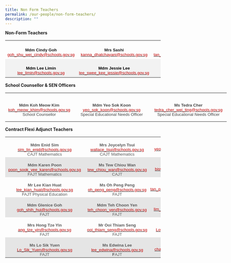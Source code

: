 ```yaml
---
title: Non Form Teachers
permalink: /our-people/non-form-teachers/
description: ""
---
```

**Non-Form Teachers**
<table class="MsoTable15Plain4" border="0" cellspacing="0" cellpadding="0" style="border-collapse:collapse;mso-yfti-tbllook:1184;mso-padding-alt:0in 5.4pt 0in 5.4pt"><tbody><tr style="mso-yfti-irow:-1;mso-yfti-firstrow:yes;mso-yfti-lastfirstrow:yes;
  height:44.75pt"><td width="288" style="width:215.8pt;padding:0in 5.4pt 0in 5.4pt;height:44.75pt"><p class="MsoNormal" align="center" style="margin-bottom:0in;text-align:center;
  line-height:normal;mso-yfti-cnfc:5"><b><span style="font-size:10.0pt;
  font-family:&quot;Arial&quot;,sans-serif">Mdm Cindy Goh</span></b><span style="font-size:10.0pt;font-family:&quot;Arial&quot;,sans-serif"><br></span><span style="font-size:10.0pt;font-family:&quot;Arial&quot;,sans-serif;
  mso-fareast-font-family:&quot;Times New Roman&quot;;color:#C00000"><a href="mailto:goh_shu_wei_cindy@schools.gov.sg"><span style="color:#C00000">goh_shu_wei_cindy@schools.gov.sg</span></a></span><b><span style="font-size:10.0pt;font-family:&quot;Arial&quot;,sans-serif"></span></b></p></td><td width="288" style="width:215.85pt;padding:0in 5.4pt 0in 5.4pt;height:44.75pt"><p class="MsoNormal" align="center" style="margin-bottom:0in;text-align:center;
  line-height:normal;mso-yfti-cnfc:1"><b><span style="font-size:10.0pt;
  font-family:&quot;Arial&quot;,sans-serif">Mrs Sashi</span></b><span style="font-size:
  10.0pt;font-family:&quot;Arial&quot;,sans-serif"><br></span><span style="font-size:10.0pt;font-family:&quot;Arial&quot;,sans-serif;
  mso-fareast-font-family:&quot;Times New Roman&quot;;color:#C00000"><a href="mailto:kanna_dhatchayani@schools.gov.sg"><span style="color:#C00000">kanna_dhatchayani@schools.gov.sg</span></a></span><b><span style="font-size:10.0pt;font-family:&quot;Arial&quot;,sans-serif"></span></b></p></td><td width="288" style="width:215.85pt;padding:0in 5.4pt 0in 5.4pt;height:44.75pt"><p class="MsoNormal" align="center" style="margin-bottom:0in;text-align:center;
  line-height:normal;mso-yfti-cnfc:1"><b><span style="font-size:10.0pt;
  font-family:&quot;Arial&quot;,sans-serif">Mdm Tan Ellene</span></b><span style="font-size:10.0pt;font-family:&quot;Arial&quot;,sans-serif"><br></span><span style="font-size:10.0pt;font-family:&quot;Arial&quot;,sans-serif;
  mso-fareast-font-family:&quot;Times New Roman&quot;;color:#C00000"><a href="mailto:tan_ellene@schools.gov.sg"><span style="color:#C00000">tan_ellene@schools.gov.sg</span></a></span><b><span style="font-size:10.0pt;font-family:&quot;Arial&quot;,sans-serif"></span></b></p></td></tr><tr style="mso-yfti-irow:0;mso-yfti-lastrow:yes;height:44.75pt"><td width="288" style="width:215.8pt;background:#F2F2F2;mso-background-themecolor:
  background1;mso-background-themeshade:242;padding:0in 5.4pt 0in 5.4pt;
  height:44.75pt"><p class="MsoNormal" align="center" style="margin-bottom:0in;text-align:center;
  line-height:normal;mso-yfti-cnfc:68"><b><span style="font-size:10.0pt;
  font-family:&quot;Arial&quot;,sans-serif;color:black;mso-color-alt:windowtext">Mdm Lee Limin</span></b><span style="font-size:10.0pt;font-family:&quot;Arial&quot;,sans-serif;
  color:black;mso-color-alt:windowtext"><br></span><span style="font-size:10.0pt;font-family:&quot;Arial&quot;,sans-serif;
  mso-fareast-font-family:&quot;Times New Roman&quot;;color:#C00000"><a href="mailto:lee_limin@schools.gov.sg"><span style="color:#C00000">lee_limin@schools.gov.sg</span></a></span><b><span style="font-size:10.0pt;font-family:&quot;Arial&quot;,sans-serif"></span></b></p></td><td width="288" style="width:215.85pt;background:#F2F2F2;mso-background-themecolor:
  background1;mso-background-themeshade:242;padding:0in 5.4pt 0in 5.4pt;
  height:44.75pt"><p class="MsoNormal" align="center" style="margin-bottom:0in;text-align:center;
  line-height:normal;mso-yfti-cnfc:64"><b><span style="font-size:10.0pt;
  font-family:&quot;Arial&quot;,sans-serif;color:black;mso-color-alt:windowtext">Mdm Jessie Lee<br></span></b><span style="font-size:10.0pt;font-family:&quot;Arial&quot;,sans-serif;
  mso-fareast-font-family:&quot;Times New Roman&quot;;color:#C00000"><a href="mailto:lee_swee_kee_jessie@schools.gov.sg"><span style="color:#C00000">lee_swee_kee_jessie@schools.gov.sg</span></a></span><b><span style="font-size:10.0pt;font-family:&quot;Arial&quot;,sans-serif"></span></b></p></td><td width="288" style="width:215.85pt;background:#F2F2F2;mso-background-themecolor:
  background1;mso-background-themeshade:242;padding:0in 5.4pt 0in 5.4pt;
  height:44.75pt"><p class="MsoNormal" align="center" style="margin-bottom:0in;text-align:center;
  line-height:normal;mso-yfti-cnfc:64"><span style="font-size:10.0pt;
  font-family:&quot;Arial&quot;,sans-serif">&nbsp;</span></p></td></tr></tbody></table>

**School Counsellor &amp; SEN Officers**

<table style="width:538.8pt;border-collapse:collapse;mso-yfti-tbllook:1184;
 mso-padding-alt:0in 0in 0in 0in" width="718" cellpadding="0" cellspacing="0" border="0" class="MsoNormalTable"><tbody><tr style="mso-yfti-irow:0;mso-yfti-firstrow:yes;mso-yfti-lastrow:yes;
  height:70.25pt"><td style="width:106.8pt;padding:1.5pt 7.5pt 1.5pt 7.5pt;
  height:70.25pt" width="142"><p style="margin-bottom:0in;text-align:center;
  line-height:normal" align="center" class="MsoNormal"><b><span style="font-size:10.0pt;font-family:&quot;Arial&quot;,sans-serif;
  mso-fareast-font-family:&quot;Times New Roman&quot;;color:#444444">Mdm Koh Meow Kim<br></span></b><span style="font-size:10.0pt;font-family:&quot;Arial&quot;,sans-serif;
  mso-fareast-font-family:&quot;Times New Roman&quot;;color:#C00000"><a href="mailto:koh_meow_khim@schools.gov.sg"><span style="color:#C00000">koh_meow_khim@schools.gov.sg</span></a><br></span><span style="font-size:10.0pt;font-family:&quot;Arial&quot;,sans-serif;
  mso-fareast-font-family:&quot;Times New Roman&quot;;color:#444444">School Counsellor</span><span style="font-size:10.0pt;font-family:&quot;Open Sans&quot;,sans-serif;mso-fareast-font-family:
  &quot;Times New Roman&quot;;color:#454545"></span></p></td><td style="width:3.0in;padding:1.5pt 7.5pt 1.5pt 7.5pt;height:70.25pt" width="288"><p style="margin-bottom:0in;text-align:center;
  line-height:normal" align="center" class="MsoNormal"><b><span style="font-size:10.0pt;font-family:&quot;Arial&quot;,sans-serif;
  mso-fareast-font-family:&quot;Times New Roman&quot;;color:#444444">Mdm Yeo Sok Koon<br></span></b><span style="font-size:10.0pt;font-family:&quot;Arial&quot;,sans-serif;
  mso-fareast-font-family:&quot;Times New Roman&quot;;color:#C00000"><a href="mailto:yeo_sok_koon@schools.gov.sg"><span style="color:#C00000">yeo_sok_koon@schools.gov.sg</span></a></span><span style="font-size:10.0pt;font-family:&quot;Arial&quot;,sans-serif;mso-fareast-font-family:
  &quot;Times New Roman&quot;;color:#CB181A"><br></span><span style="font-size:10.0pt;font-family:&quot;Arial&quot;,sans-serif;
  mso-fareast-font-family:&quot;Times New Roman&quot;;color:#444444">Special Educational Needs Officer</span><span style="font-size:10.0pt;font-family:&quot;Times New Roman&quot;,serif;
  mso-fareast-font-family:&quot;Times New Roman&quot;"></span></p></td><td style="width:3.0in;padding:0in 0in 0in 0in;height:70.25pt" width="288"><p style="margin-bottom:0in;text-align:center;
  line-height:normal" align="center" class="MsoNormal"><b><span style="font-size:10.0pt;font-family:&quot;Arial&quot;,sans-serif;
  mso-fareast-font-family:&quot;Times New Roman&quot;;color:#444444">Ms Tedra Cher<br></span></b><span style="font-size:10.0pt;font-family:&quot;Arial&quot;,sans-serif;
  mso-fareast-font-family:&quot;Times New Roman&quot;;color:#C00000"><a href="mailto:tedra_cher_wei_ting@schools.gov.sg"><span style="color:#C00000">tedra_cher_wei_ting@schools.gov.sg</span></a></span><span style="font-size:10.0pt;font-family:&quot;Arial&quot;,sans-serif;mso-fareast-font-family:
  &quot;Times New Roman&quot;;color:#CB181A"><br></span><span style="font-size:10.0pt;font-family:&quot;Arial&quot;,sans-serif;
  mso-fareast-font-family:&quot;Times New Roman&quot;;color:#444444">Special Educational Needs Officer</span></p></td></tr></tbody></table>


**Contract Flexi Adjunct Teachers**
<table style="border-collapse:collapse;mso-table-layout-alt:fixed;mso-yfti-tbllook:
 1184;mso-padding-alt:0in 0in 0in 0in" width="712" cellpadding="0" cellspacing="0" border="0" class="MsoNormalTable"><tbody><tr style="mso-yfti-irow:0;mso-yfti-firstrow:yes;height:34.5pt"><td style="width:193.25pt;padding:1.5pt 7.5pt 1.5pt 7.5pt;
  height:34.5pt" width="258"><p style="margin-bottom:0in;text-align:center;
  line-height:normal" align="center" class="MsoNormal"><b><span style="font-size:10.0pt;font-family:&quot;Arial&quot;,sans-serif;
  mso-fareast-font-family:&quot;Times New Roman&quot;;color:#595959;mso-themecolor:text1;
  mso-themetint:166;mso-style-textfill-fill-color:#595959;mso-style-textfill-fill-themecolor:
  text1;mso-style-textfill-fill-alpha:100.0%;mso-style-textfill-fill-colortransforms:
  &quot;lumm=65000 lumo=35000&quot;">Mdm Enid Sim<br></span></b><span style="font-size:10.0pt;font-family:&quot;Arial&quot;,sans-serif;
  mso-fareast-font-family:&quot;Times New Roman&quot;;color:#C00000"><a href="mailto:sim_lin_enid@schools.gov.sg"><span style="color:#C00000">sim_lin_enid@schools.gov.sg</span></a></span><span style="font-size:10.0pt;font-family:&quot;Arial&quot;,sans-serif;mso-fareast-font-family:
  &quot;Times New Roman&quot;;color:#595959;mso-themecolor:text1;mso-themetint:166;
  mso-style-textfill-fill-color:#595959;mso-style-textfill-fill-themecolor:
  text1;mso-style-textfill-fill-alpha:100.0%;mso-style-textfill-fill-colortransforms:
  &quot;lumm=65000 lumo=35000&quot;"><br>CAJT Mathematics</span><span style="font-size:12.0pt;font-family:&quot;Times New Roman&quot;,serif;
  mso-fareast-font-family:&quot;Times New Roman&quot;;color:#595959;mso-themecolor:text1;
  mso-themetint:166;mso-style-textfill-fill-color:#595959;mso-style-textfill-fill-themecolor:
  text1;mso-style-textfill-fill-alpha:100.0%;mso-style-textfill-fill-colortransforms:
  &quot;lumm=65000 lumo=35000&quot;"></span></p></td><td style="width:162.85pt;padding:1.5pt 7.5pt 1.5pt 7.5pt;
  height:34.5pt" width="217"><p style="margin-bottom:0in;text-align:center;
  line-height:normal" align="center" class="MsoNormal"><b><span style="font-size:10.0pt;font-family:&quot;Arial&quot;,sans-serif;
  mso-fareast-font-family:&quot;Times New Roman&quot;;color:#595959;mso-themecolor:text1;
  mso-themetint:166;mso-style-textfill-fill-color:#595959;mso-style-textfill-fill-themecolor:
  text1;mso-style-textfill-fill-alpha:100.0%;mso-style-textfill-fill-colortransforms:
  &quot;lumm=65000 lumo=35000&quot;">Mrs Joycelyn Tsui<br></span></b><span style="font-size:10.0pt;font-family:&quot;Arial&quot;,sans-serif;
  mso-fareast-font-family:&quot;Times New Roman&quot;;color:#C00000"><a href="mailto:wallace_tsui@schools.gov.sg"><span style="color:#C00000">wallace_tsui@schools.gov.sg</span></a></span><b><span style="font-size:10.0pt;font-family:&quot;Arial&quot;,sans-serif;mso-fareast-font-family:
  &quot;Times New Roman&quot;;color:#595959;mso-themecolor:text1;mso-themetint:166;
  mso-style-textfill-fill-color:#595959;mso-style-textfill-fill-themecolor:
  text1;mso-style-textfill-fill-alpha:100.0%;mso-style-textfill-fill-colortransforms:
  &quot;lumm=65000 lumo=35000&quot;"><a href="mailto:khoo_kim_kim@school.gov.sg"><span style="color:#595959;mso-themecolor:text1;mso-themetint:166;mso-style-textfill-fill-color:
  #595959;mso-style-textfill-fill-themecolor:text1;mso-style-textfill-fill-alpha:
  100.0%;mso-style-textfill-fill-colortransforms:&quot;lumm=65000 lumo=35000&quot;;
  text-decoration:none;text-underline:none"><br></span></a></span></b><span style="font-size:10.0pt;font-family:&quot;Arial&quot;,sans-serif;
  mso-fareast-font-family:&quot;Times New Roman&quot;;color:#595959;mso-themecolor:text1;
  mso-themetint:166;mso-style-textfill-fill-color:#595959;mso-style-textfill-fill-themecolor:
  text1;mso-style-textfill-fill-alpha:100.0%;mso-style-textfill-fill-colortransforms:
  &quot;lumm=65000 lumo=35000&quot;">CAJT&nbsp;Mathematics</span><span style="font-size:
  12.0pt;font-family:&quot;Times New Roman&quot;,serif;mso-fareast-font-family:&quot;Times New Roman&quot;;
  color:#595959;mso-themecolor:text1;mso-themetint:166;mso-style-textfill-fill-color:
  #595959;mso-style-textfill-fill-themecolor:text1;mso-style-textfill-fill-alpha:
  100.0%;mso-style-textfill-fill-colortransforms:&quot;lumm=65000 lumo=35000&quot;"></span></p></td><td style="width:178.05pt;padding:0in 0in 0in 0in;
  height:34.5pt" valign="top" width="237"><p style="margin-bottom:0in;text-align:center;
  line-height:normal" align="center" class="MsoNormal"><b><span style="font-size:10.0pt;font-family:&quot;Arial&quot;,sans-serif;
  mso-fareast-font-family:&quot;Times New Roman&quot;;color:#595959;mso-themecolor:text1;
  mso-themetint:166;mso-style-textfill-fill-color:#595959;mso-style-textfill-fill-themecolor:
  text1;mso-style-textfill-fill-alpha:100.0%;mso-style-textfill-fill-colortransforms:
  &quot;lumm=65000 lumo=35000&quot;">Mdm Jesyln Yeo<br></span></b><span style="font-size:10.0pt;font-family:&quot;Arial&quot;,sans-serif;
  mso-fareast-font-family:&quot;Times New Roman&quot;;color:#C00000"><a href="mailto:yeo_siew_hoon@schools.gov.sg"><span style="color:#C00000">yeo_siew_hoon@schools.gov.sg</span></a></span><span style="font-size:10.0pt;font-family:&quot;Arial&quot;,sans-serif;mso-fareast-font-family:
  &quot;Times New Roman&quot;;color:#595959;mso-themecolor:text1;mso-themetint:166;
  mso-style-textfill-fill-color:#595959;mso-style-textfill-fill-themecolor:
  text1;mso-style-textfill-fill-alpha:100.0%;mso-style-textfill-fill-colortransforms:
  &quot;lumm=65000 lumo=35000&quot;"><br>CAJT English<b></b></span></p></td></tr><tr style="mso-yfti-irow:1;height:34.5pt"><td style="width:193.25pt;background:#E5E5E5;padding:1.5pt 7.5pt 1.5pt 7.5pt;
  height:34.5pt" width="258"><p style="margin-bottom:0in;text-align:center;
  line-height:normal" align="center" class="MsoNormal"><b><span style="font-size:10.0pt;font-family:&quot;Arial&quot;,sans-serif;
  mso-fareast-font-family:&quot;Times New Roman&quot;;color:#595959;mso-themecolor:text1;
  mso-themetint:166;mso-style-textfill-fill-color:#595959;mso-style-textfill-fill-themecolor:
  text1;mso-style-textfill-fill-alpha:100.0%;mso-style-textfill-fill-colortransforms:
  &quot;lumm=65000 lumo=35000&quot;">Mdm Karen Poon<br></span></b><span style="font-size:10.0pt;font-family:&quot;Arial&quot;,sans-serif;
  mso-fareast-font-family:&quot;Times New Roman&quot;;color:#C00000"><a href="mailto:poon_sook_yee_karen@schools.gov.sg"><span style="color:#C00000">poon_sook_yee_karen@schools.gov.sg</span></a></span><span style="font-size:10.0pt;font-family:&quot;Arial&quot;,sans-serif;mso-fareast-font-family:
  &quot;Times New Roman&quot;;color:#595959;mso-themecolor:text1;mso-themetint:166;
  mso-style-textfill-fill-color:#595959;mso-style-textfill-fill-themecolor:
  text1;mso-style-textfill-fill-alpha:100.0%;mso-style-textfill-fill-colortransforms:
  &quot;lumm=65000 lumo=35000&quot;"><br>FAJT Mathematics</span><span style="font-size:12.0pt;font-family:&quot;Times New Roman&quot;,serif;
  mso-fareast-font-family:&quot;Times New Roman&quot;;color:#595959;mso-themecolor:text1;
  mso-themetint:166;mso-style-textfill-fill-color:#595959;mso-style-textfill-fill-themecolor:
  text1;mso-style-textfill-fill-alpha:100.0%;mso-style-textfill-fill-colortransforms:
  &quot;lumm=65000 lumo=35000&quot;"></span></p></td><td style="width:162.85pt;background:#E5E5E5;padding:1.5pt 7.5pt 1.5pt 7.5pt;
  height:34.5pt" width="217"><p style="margin-bottom:0in;text-align:center;
  line-height:normal" align="center" class="MsoNormal"><b><span style="font-size:10.0pt;font-family:&quot;Arial&quot;,sans-serif;
  mso-fareast-font-family:&quot;Times New Roman&quot;;color:#595959;mso-themecolor:text1;
  mso-themetint:166;mso-style-textfill-fill-color:#595959;mso-style-textfill-fill-themecolor:
  text1;mso-style-textfill-fill-alpha:100.0%;mso-style-textfill-fill-colortransforms:
  &quot;lumm=65000 lumo=35000&quot;">Ms Tew Chiou Wan<br></span></b><span style="font-size:10.0pt;font-family:&quot;Arial&quot;,sans-serif;
  mso-fareast-font-family:&quot;Times New Roman&quot;;color:#C00000"><a href="mailto:tew_chiou_wan@schools.gov.sg"><span style="color:#C00000">tew_chiou_wan@schools.gov.sg</span></a></span><span style="font-size:10.0pt;font-family:&quot;Arial&quot;,sans-serif;mso-fareast-font-family:
  &quot;Times New Roman&quot;;color:#595959;mso-themecolor:text1;mso-themetint:166;
  mso-style-textfill-fill-color:#595959;mso-style-textfill-fill-themecolor:
  text1;mso-style-textfill-fill-alpha:100.0%;mso-style-textfill-fill-colortransforms:
  &quot;lumm=65000 lumo=35000&quot;"><br>CAJT</span><span style="font-size:12.0pt;font-family:&quot;Times New Roman&quot;,serif;
  mso-fareast-font-family:&quot;Times New Roman&quot;;color:#595959;mso-themecolor:text1;
  mso-themetint:166;mso-style-textfill-fill-color:#595959;mso-style-textfill-fill-themecolor:
  text1;mso-style-textfill-fill-alpha:100.0%;mso-style-textfill-fill-colortransforms:
  &quot;lumm=65000 lumo=35000&quot;"></span></p></td><td style="width:178.05pt;background:#E5E5E5;padding:
  0in 0in 0in 0in;height:34.5pt" valign="top" width="237"><p style="margin-bottom:0in;text-align:center;
  line-height:normal" align="center" class="MsoNormal"><b><span style="font-size:10.0pt;font-family:&quot;Arial&quot;,sans-serif;
  mso-fareast-font-family:&quot;Times New Roman&quot;;color:#595959;mso-themecolor:text1;
  mso-themetint:166;mso-style-textfill-fill-color:#595959;mso-style-textfill-fill-themecolor:
  text1;mso-style-textfill-fill-alpha:100.0%;mso-style-textfill-fill-colortransforms:
  &quot;lumm=65000 lumo=35000&quot;">Mrs Sharon Quek<br></span></b><span style="font-size:10.0pt;font-family:&quot;Arial&quot;,sans-serif;
  mso-fareast-font-family:&quot;Times New Roman&quot;;color:#C00000"><a href="mailto:biswas_sharon@schools.gov.sg"><span style="color:#C00000">biswas_sharon@schools.gov.sg</span></a></span><span style="font-size:10.0pt;font-family:&quot;Arial&quot;,sans-serif;mso-fareast-font-family:
  &quot;Times New Roman&quot;;color:#595959;mso-themecolor:text1;mso-themetint:166;
  mso-style-textfill-fill-color:#595959;mso-style-textfill-fill-themecolor:
  text1;mso-style-textfill-fill-alpha:100.0%;mso-style-textfill-fill-colortransforms:
  &quot;lumm=65000 lumo=35000&quot;"><br>FAJT&nbsp;English<b></b></span></p></td></tr><tr style="mso-yfti-irow:2;height:34.5pt"><td style="width:193.25pt;padding:1.5pt 7.5pt 1.5pt 7.5pt;
  height:34.5pt" width="258"><p style="margin-bottom:0in;text-align:center;
  line-height:normal" align="center" class="MsoNormal"><b><span style="font-size:10.0pt;font-family:&quot;Arial&quot;,sans-serif;
  mso-fareast-font-family:&quot;Times New Roman&quot;;color:#595959;mso-themecolor:text1;
  mso-themetint:166;mso-style-textfill-fill-color:#595959;mso-style-textfill-fill-themecolor:
  text1;mso-style-textfill-fill-alpha:100.0%;mso-style-textfill-fill-colortransforms:
  &quot;lumm=65000 lumo=35000&quot;">Mr Lee Kian Huat<br></span></b><span style="font-size:10.0pt;font-family:&quot;Arial&quot;,sans-serif;
  mso-fareast-font-family:&quot;Times New Roman&quot;;color:#C00000"><a href="mailto:lee_kian_huat@schools.gov.sg"><span style="color:#C00000">lee_kian_huat@schools.gov.sg</span></a></span><span style="font-size:10.0pt;font-family:&quot;Arial&quot;,sans-serif;mso-fareast-font-family:
  &quot;Times New Roman&quot;;color:#595959;mso-themecolor:text1;mso-themetint:166;
  mso-style-textfill-fill-color:#595959;mso-style-textfill-fill-themecolor:
  text1;mso-style-textfill-fill-alpha:100.0%;mso-style-textfill-fill-colortransforms:
  &quot;lumm=65000 lumo=35000&quot;"><br>FAJT Physical Education</span><span style="font-size:12.0pt;font-family:&quot;Times New Roman&quot;,serif;
  mso-fareast-font-family:&quot;Times New Roman&quot;;color:#595959;mso-themecolor:text1;
  mso-themetint:166;mso-style-textfill-fill-color:#595959;mso-style-textfill-fill-themecolor:
  text1;mso-style-textfill-fill-alpha:100.0%;mso-style-textfill-fill-colortransforms:
  &quot;lumm=65000 lumo=35000&quot;"></span></p></td><td style="width:162.85pt;padding:1.5pt 7.5pt 1.5pt 7.5pt;
  height:34.5pt" width="217"><p style="margin-bottom:0in;text-align:center;
  line-height:normal" align="center" class="MsoNormal"><b><span style="font-size:10.0pt;font-family:&quot;Arial&quot;,sans-serif;
  mso-fareast-font-family:&quot;Times New Roman&quot;;color:#595959;mso-themecolor:text1;
  mso-themetint:166;mso-style-textfill-fill-color:#595959;mso-style-textfill-fill-themecolor:
  text1;mso-style-textfill-fill-alpha:100.0%;mso-style-textfill-fill-colortransforms:
  &quot;lumm=65000 lumo=35000&quot;">Ms Oh Peng Peng<br></span></b><span style="font-size:10.0pt;font-family:&quot;Arial&quot;,sans-serif;
  mso-fareast-font-family:&quot;Times New Roman&quot;;color:#C00000"><a href="mailto:oh_peng_peng@schools.gov.sg"><span style="color:#C00000">oh_peng_peng@schools.gov.sg</span></a></span><span style="font-size:10.0pt;font-family:&quot;Arial&quot;,sans-serif;mso-fareast-font-family:
  &quot;Times New Roman&quot;;color:#595959;mso-themecolor:text1;mso-themetint:166;
  mso-style-textfill-fill-color:#595959;mso-style-textfill-fill-themecolor:
  text1;mso-style-textfill-fill-alpha:100.0%;mso-style-textfill-fill-colortransforms:
  &quot;lumm=65000 lumo=35000&quot;"><br>FAJT</span><span style="font-size:12.0pt;font-family:&quot;Times New Roman&quot;,serif;
  mso-fareast-font-family:&quot;Times New Roman&quot;;color:#595959;mso-themecolor:text1;
  mso-themetint:166;mso-style-textfill-fill-color:#595959;mso-style-textfill-fill-themecolor:
  text1;mso-style-textfill-fill-alpha:100.0%;mso-style-textfill-fill-colortransforms:
  &quot;lumm=65000 lumo=35000&quot;"></span></p></td><td style="width:178.05pt;padding:0in 0in 0in 0in;
  height:34.5pt" valign="top" width="237"><p style="margin-bottom:0in;text-align:center;
  line-height:normal" align="center" class="MsoNormal"><b><span style="font-size:10.0pt;font-family:&quot;Arial&quot;,sans-serif;
  mso-fareast-font-family:&quot;Times New Roman&quot;;color:#595959;mso-themecolor:text1;
  mso-themetint:166;mso-style-textfill-fill-color:#595959;mso-style-textfill-fill-themecolor:
  text1;mso-style-textfill-fill-alpha:100.0%;mso-style-textfill-fill-colortransforms:
  &quot;lumm=65000 lumo=35000&quot;">Ms Cheryl Tan<br></span></b><span style="font-size:10.0pt;font-family:&quot;Arial&quot;,sans-serif;
  mso-fareast-font-family:&quot;Times New Roman&quot;;color:#C00000"><a href="mailto:tan_pei_shih_cheryl@schools.gov.sg"><span style="color:#C00000">tan_pei_shih_cheryl@schools.gov.sg</span></a></span><span style="font-size:10.0pt;font-family:&quot;Arial&quot;,sans-serif;mso-fareast-font-family:
  &quot;Times New Roman&quot;;color:#595959;mso-themecolor:text1;mso-themetint:166;
  mso-style-textfill-fill-color:#595959;mso-style-textfill-fill-themecolor:
  text1;mso-style-textfill-fill-alpha:100.0%;mso-style-textfill-fill-colortransforms:
  &quot;lumm=65000 lumo=35000&quot;"><br>FAJT Music<b></b></span></p></td></tr><tr style="mso-yfti-irow:3;height:34.5pt"><td style="width:193.25pt;background:#E5E5E5;padding:1.5pt 7.5pt 1.5pt 7.5pt;
  height:34.5pt" width="258"><p style="margin-bottom:0in;text-align:center;
  line-height:normal" align="center" class="MsoNormal"><b><span style="font-size:10.0pt;font-family:&quot;Arial&quot;,sans-serif;
  mso-fareast-font-family:&quot;Times New Roman&quot;;color:#595959;mso-themecolor:text1;
  mso-themetint:166;mso-style-textfill-fill-color:#595959;mso-style-textfill-fill-themecolor:
  text1;mso-style-textfill-fill-alpha:100.0%;mso-style-textfill-fill-colortransforms:
  &quot;lumm=65000 lumo=35000&quot;">Mdm Glenice Goh<br></span></b><span style="font-size:10.0pt;font-family:&quot;Arial&quot;,sans-serif;
  mso-fareast-font-family:&quot;Times New Roman&quot;;color:#C00000"><a href="mailto:goh_shih_hui@schools.gov.sg"><span style="color:#C00000">goh_shih_hui@schools.gov.sg</span></a></span><span style="font-size:10.0pt;font-family:&quot;Arial&quot;,sans-serif;mso-fareast-font-family:
  &quot;Times New Roman&quot;;color:#595959;mso-themecolor:text1;mso-themetint:166;
  mso-style-textfill-fill-color:#595959;mso-style-textfill-fill-themecolor:
  text1;mso-style-textfill-fill-alpha:100.0%;mso-style-textfill-fill-colortransforms:
  &quot;lumm=65000 lumo=35000&quot;"><br>FAJT</span><span style="font-size:12.0pt;font-family:&quot;Times New Roman&quot;,serif;
  mso-fareast-font-family:&quot;Times New Roman&quot;;color:#595959;mso-themecolor:text1;
  mso-themetint:166;mso-style-textfill-fill-color:#595959;mso-style-textfill-fill-themecolor:
  text1;mso-style-textfill-fill-alpha:100.0%;mso-style-textfill-fill-colortransforms:
  &quot;lumm=65000 lumo=35000&quot;"></span></p></td><td style="width:162.85pt;background:#E5E5E5;padding:1.5pt 7.5pt 1.5pt 7.5pt;
  height:34.5pt" width="217"><p style="margin-bottom:0in;text-align:center;
  line-height:normal" align="center" class="MsoNormal"><b><span style="font-size:10.0pt;font-family:&quot;Arial&quot;,sans-serif;
  mso-fareast-font-family:&quot;Times New Roman&quot;;color:#595959;mso-themecolor:text1;
  mso-themetint:166;mso-style-textfill-fill-color:#595959;mso-style-textfill-fill-themecolor:
  text1;mso-style-textfill-fill-alpha:100.0%;mso-style-textfill-fill-colortransforms:
  &quot;lumm=65000 lumo=35000&quot;">Mdm Teh Choon Yen<br></span></b><span style="font-size:10.0pt;font-family:&quot;Arial&quot;,sans-serif;
  mso-fareast-font-family:&quot;Times New Roman&quot;;color:#C00000"><a href="mailto:teh_choon_yen@schools.gov.sg"><span style="color:#C00000">teh_choon_yen@schools.gov.sg</span></a><br></span><span style="font-size:10.0pt;font-family:&quot;Arial&quot;,sans-serif;
  mso-fareast-font-family:&quot;Times New Roman&quot;;color:#595959;mso-themecolor:text1;
  mso-themetint:166;mso-style-textfill-fill-color:#595959;mso-style-textfill-fill-themecolor:
  text1;mso-style-textfill-fill-alpha:100.0%;mso-style-textfill-fill-colortransforms:
  &quot;lumm=65000 lumo=35000&quot;">FAJT</span><span style="font-size:12.0pt;font-family:
  &quot;Times New Roman&quot;,serif;mso-fareast-font-family:&quot;Times New Roman&quot;;color:#595959;
  mso-themecolor:text1;mso-themetint:166;mso-style-textfill-fill-color:#595959;
  mso-style-textfill-fill-themecolor:text1;mso-style-textfill-fill-alpha:100.0%;
  mso-style-textfill-fill-colortransforms:&quot;lumm=65000 lumo=35000&quot;"></span></p></td><td style="width:178.05pt;background:#E5E5E5;padding:
  0in 0in 0in 0in;height:34.5pt" valign="top" width="237"><p style="margin-bottom:0in;text-align:center;
  line-height:normal" align="center" class="MsoNormal"><b><span style="font-size:10.0pt;font-family:&quot;Arial&quot;,sans-serif;
  mso-fareast-font-family:&quot;Times New Roman&quot;;color:#595959;mso-themecolor:text1;
  mso-themetint:166;mso-style-textfill-fill-color:#595959;mso-style-textfill-fill-themecolor:
  text1;mso-style-textfill-fill-alpha:100.0%;mso-style-textfill-fill-colortransforms:
  &quot;lumm=65000 lumo=35000&quot;">Ms Lim Chye Kheng<br></span></b><span style="font-size:10.0pt;font-family:&quot;Arial&quot;,sans-serif;
  mso-fareast-font-family:&quot;Times New Roman&quot;;color:#C00000"><a href="mailto:lim_chye_kheng@schools.gov.sg"><span style="color:#C00000">lim_chye_kheng@schools.gov.sg</span></a></span><span style="font-size:10.0pt;font-family:&quot;Arial&quot;,sans-serif;mso-fareast-font-family:
  &quot;Times New Roman&quot;;color:#595959;mso-themecolor:text1;mso-themetint:166;
  mso-style-textfill-fill-color:#595959;mso-style-textfill-fill-themecolor:
  text1;mso-style-textfill-fill-alpha:100.0%;mso-style-textfill-fill-colortransforms:
  &quot;lumm=65000 lumo=35000&quot;"><br>FAJT<b></b></span></p></td></tr><tr style="mso-yfti-irow:4;height:34.5pt"><td style="width:193.25pt;padding:1.5pt 7.5pt 1.5pt 7.5pt;
  height:34.5pt" width="258"><p style="margin-bottom:0in;text-align:center;
  line-height:normal" align="center" class="MsoNormal"><b><span style="font-size:10.0pt;font-family:&quot;Arial&quot;,sans-serif;
  mso-fareast-font-family:&quot;Times New Roman&quot;;color:#595959;mso-themecolor:text1;
  mso-themetint:166;mso-style-textfill-fill-color:#595959;mso-style-textfill-fill-themecolor:
  text1;mso-style-textfill-fill-alpha:100.0%;mso-style-textfill-fill-colortransforms:
  &quot;lumm=65000 lumo=35000&quot;">Mrs Hong Tze Yin<br></span></b><span style="font-size:10.0pt;font-family:&quot;Arial&quot;,sans-serif;
  mso-fareast-font-family:&quot;Times New Roman&quot;;color:#C00000"><a href="mailto:ang_tze_yin@schools.gov.sg"><span style="color:#C00000">ang_tze_yin@schools.gov.sg</span></a></span><span style="font-size:10.0pt;font-family:&quot;Arial&quot;,sans-serif;mso-fareast-font-family:
  &quot;Times New Roman&quot;;color:#595959;mso-themecolor:text1;mso-themetint:166;
  mso-style-textfill-fill-color:#595959;mso-style-textfill-fill-themecolor:
  text1;mso-style-textfill-fill-alpha:100.0%;mso-style-textfill-fill-colortransforms:
  &quot;lumm=65000 lumo=35000&quot;"><br>FAJT</span><span style="font-size:12.0pt;font-family:&quot;Times New Roman&quot;,serif;
  mso-fareast-font-family:&quot;Times New Roman&quot;;color:#595959;mso-themecolor:text1;
  mso-themetint:166;mso-style-textfill-fill-color:#595959;mso-style-textfill-fill-themecolor:
  text1;mso-style-textfill-fill-alpha:100.0%;mso-style-textfill-fill-colortransforms:
  &quot;lumm=65000 lumo=35000&quot;"></span></p></td><td style="width:162.85pt;padding:1.5pt 7.5pt 1.5pt 7.5pt;
  height:34.5pt" width="217"><p style="margin-bottom:0in;text-align:center;
  line-height:normal" align="center" class="MsoNormal"><b><span style="font-size:10.0pt;font-family:&quot;Arial&quot;,sans-serif;
  mso-fareast-font-family:&quot;Times New Roman&quot;;color:#595959;mso-themecolor:text1;
  mso-themetint:166;mso-style-textfill-fill-color:#595959;mso-style-textfill-fill-themecolor:
  text1;mso-style-textfill-fill-alpha:100.0%;mso-style-textfill-fill-colortransforms:
  &quot;lumm=65000 lumo=35000&quot;">Mr Ooi Thiam Seng<br></span></b><span style="font-size:10.0pt;font-family:&quot;Arial&quot;,sans-serif;
  mso-fareast-font-family:&quot;Times New Roman&quot;;color:#C00000"><a href="mailto:ooi_thiam_seng@schools.gov.sg"><span style="color:#C00000">ooi_thiam_seng@schools.gov.sg</span></a><br></span><span style="font-size:10.0pt;font-family:&quot;Arial&quot;,sans-serif;
  mso-fareast-font-family:&quot;Times New Roman&quot;;color:#595959;mso-themecolor:text1;
  mso-themetint:166;mso-style-textfill-fill-color:#595959;mso-style-textfill-fill-themecolor:
  text1;mso-style-textfill-fill-alpha:100.0%;mso-style-textfill-fill-colortransforms:
  &quot;lumm=65000 lumo=35000&quot;">FAJT</span><span style="font-size:10.0pt;font-family:
  &quot;Arial&quot;,sans-serif;mso-fareast-font-family:&quot;Times New Roman&quot;;color:#C00000"></span></p></td><td style="width:178.05pt;padding:0in 0in 0in 0in;
  height:34.5pt" valign="top" width="237"><p style="margin-bottom:0in;text-align:center;
  line-height:normal" align="center" class="MsoNormal"><b><span style="font-size:10.0pt;font-family:&quot;Arial&quot;,sans-serif;
  mso-fareast-font-family:&quot;Times New Roman&quot;;color:#595959;mso-themecolor:text1;
  mso-themetint:166;mso-style-textfill-fill-color:#595959;mso-style-textfill-fill-themecolor:
  text1;mso-style-textfill-fill-alpha:100.0%;mso-style-textfill-fill-colortransforms:
  &quot;lumm=65000 lumo=35000&quot;">Mr Low Joo Tatt<br></span></b><span style="font-size:10.0pt;font-family:&quot;Arial&quot;,sans-serif;
  mso-fareast-font-family:&quot;Times New Roman&quot;;color:#C00000"><a href="mailto:Low_Joo_Tatt@schools.gov.sg"><span style="color:#C00000">Low_Joo_Tatt@schools.gov.sg</span></a></span><span style="font-size:12.0pt;font-family:&quot;Times New Roman&quot;,serif;mso-fareast-font-family:
  &quot;Times New Roman&quot;;color:#595959;mso-themecolor:text1;mso-themetint:166;
  mso-style-textfill-fill-color:#595959;mso-style-textfill-fill-themecolor:
  text1;mso-style-textfill-fill-alpha:100.0%;mso-style-textfill-fill-colortransforms:
  &quot;lumm=65000 lumo=35000&quot;"><br></span><span style="font-size:10.0pt;font-family:&quot;Arial&quot;,sans-serif;
  mso-fareast-font-family:&quot;Times New Roman&quot;;color:#595959;mso-themecolor:text1;
  mso-themetint:166;mso-style-textfill-fill-color:#595959;mso-style-textfill-fill-themecolor:
  text1;mso-style-textfill-fill-alpha:100.0%;mso-style-textfill-fill-colortransforms:
  &quot;lumm=65000 lumo=35000&quot;">FAJT</span><span style="font-size:12.0pt;font-family:
  &quot;Times New Roman&quot;,serif;mso-fareast-font-family:&quot;Times New Roman&quot;;color:#595959;
  mso-themecolor:text1;mso-themetint:166;mso-style-textfill-fill-color:#595959;
  mso-style-textfill-fill-themecolor:text1;mso-style-textfill-fill-alpha:100.0%;
  mso-style-textfill-fill-colortransforms:&quot;lumm=65000 lumo=35000&quot;"></span></p></td></tr><tr style="mso-yfti-irow:5;mso-yfti-lastrow:yes;height:34.5pt"><td style="width:193.25pt;background:#E5E5E5;padding:1.5pt 7.5pt 1.5pt 7.5pt;
  height:34.5pt" width="258"><p style="margin-bottom:0in;text-align:center;
  line-height:normal" align="center" class="MsoNormal"><b><span style="font-size:10.0pt;font-family:&quot;Arial&quot;,sans-serif;
  mso-fareast-font-family:&quot;Times New Roman&quot;;color:#595959;mso-themecolor:text1;
  mso-themetint:166;mso-style-textfill-fill-color:#595959;mso-style-textfill-fill-themecolor:
  text1;mso-style-textfill-fill-alpha:100.0%;mso-style-textfill-fill-colortransforms:
  &quot;lumm=65000 lumo=35000&quot;">Ms Lo Sik Yuen<br></span></b><span style="font-size:10.0pt;font-family:&quot;Arial&quot;,sans-serif;
  mso-fareast-font-family:&quot;Times New Roman&quot;;color:#C00000"><a href="mailto:Lo_Sik_Yuen@schools.gov.sg"><span style="color:#C00000">Lo_Sik_Yuen@schools.gov.sg</span></a></span><span style="font-size:10.0pt;font-family:&quot;Arial&quot;,sans-serif;mso-fareast-font-family:
  &quot;Times New Roman&quot;;color:#595959;mso-themecolor:text1;mso-themetint:166;
  mso-style-textfill-fill-color:#595959;mso-style-textfill-fill-themecolor:
  text1;mso-style-textfill-fill-alpha:100.0%;mso-style-textfill-fill-colortransforms:
  &quot;lumm=65000 lumo=35000&quot;"><br>FAJT</span><span style="font-size:12.0pt;font-family:&quot;Times New Roman&quot;,serif;
  mso-fareast-font-family:&quot;Times New Roman&quot;;color:#595959;mso-themecolor:text1;
  mso-themetint:166;mso-style-textfill-fill-color:#595959;mso-style-textfill-fill-themecolor:
  text1;mso-style-textfill-fill-alpha:100.0%;mso-style-textfill-fill-colortransforms:
  &quot;lumm=65000 lumo=35000&quot;"></span></p></td><td style="width:162.85pt;background:#E5E5E5;padding:1.5pt 7.5pt 1.5pt 7.5pt;
  height:34.5pt" width="217"><p style="margin-bottom:0in;text-align:center;
  line-height:normal" align="center" class="MsoNormal"><b><span style="font-size:10.0pt;font-family:&quot;Arial&quot;,sans-serif;
  mso-fareast-font-family:&quot;Times New Roman&quot;;color:#595959;mso-themecolor:text1;
  mso-themetint:166;mso-style-textfill-fill-color:#595959;mso-style-textfill-fill-themecolor:
  text1;mso-style-textfill-fill-alpha:100.0%;mso-style-textfill-fill-colortransforms:
  &quot;lumm=65000 lumo=35000&quot;">Ms Edwina Lee<br></span></b><span style="font-size:10.0pt;font-family:&quot;Arial&quot;,sans-serif;
  mso-fareast-font-family:&quot;Times New Roman&quot;;color:#C00000"><a href="mailto:lee_edwina@schools.gov.sg"><span style="color:#C00000">lee_edwina@schools.gov.sg</span></a></span><span style="font-size:10.0pt;font-family:&quot;Arial&quot;,sans-serif;mso-fareast-font-family:
  &quot;Times New Roman&quot;;color:#595959;mso-themecolor:text1;mso-themetint:166;
  mso-style-textfill-fill-color:#595959;mso-style-textfill-fill-themecolor:
  text1;mso-style-textfill-fill-alpha:100.0%;mso-style-textfill-fill-colortransforms:
  &quot;lumm=65000 lumo=35000&quot;"><br><b>F</b>AJT</span><span style="font-size:12.0pt;font-family:&quot;Times New Roman&quot;,serif;
  mso-fareast-font-family:&quot;Times New Roman&quot;;color:#595959;mso-themecolor:text1;
  mso-themetint:166;mso-style-textfill-fill-color:#595959;mso-style-textfill-fill-themecolor:
  text1;mso-style-textfill-fill-alpha:100.0%;mso-style-textfill-fill-colortransforms:
  &quot;lumm=65000 lumo=35000&quot;"></span></p></td><td style="width:178.05pt;background:#E5E5E5;padding:
  0in 0in 0in 0in;height:34.5pt" valign="top" width="237"><p style="margin-bottom:0in;text-align:center;
  line-height:normal" align="center" class="MsoNormal"><b><span style="font-size:10.0pt;font-family:&quot;Arial&quot;,sans-serif;
  mso-fareast-font-family:&quot;Times New Roman&quot;;color:#595959;mso-themecolor:text1;
  mso-themetint:166;mso-style-textfill-fill-color:#595959;mso-style-textfill-fill-themecolor:
  text1;mso-style-textfill-fill-alpha:100.0%;mso-style-textfill-fill-colortransforms:
  &quot;lumm=65000 lumo=35000&quot;">Mdm Chan Fung Yee<br></span></b><span style="font-size:10.0pt;font-family:&quot;Arial&quot;,sans-serif;
  mso-fareast-font-family:&quot;Times New Roman&quot;;color:#C00000"><a href="mailto:chan_fung_yee@schools.gov.sg"><span style="color:#C00000">chan_fung_yee@schools.gov.sg</span></a></span><span style="font-size:10.0pt;font-family:&quot;Arial&quot;,sans-serif;mso-fareast-font-family:
  &quot;Times New Roman&quot;;color:#595959;mso-themecolor:text1;mso-themetint:166;
  mso-style-textfill-fill-color:#595959;mso-style-textfill-fill-themecolor:
  text1;mso-style-textfill-fill-alpha:100.0%;mso-style-textfill-fill-colortransforms:
  &quot;lumm=65000 lumo=35000&quot;"><br>FAJT<b></b></span></p></td></tr></tbody></table>
